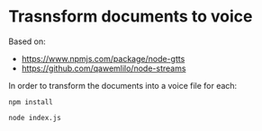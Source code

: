 # Trasnsform documents to voice

Based on:

- https://www.npmjs.com/package/node-gtts
- https://github.com/qawemlilo/node-streams

In order to transform the documents into a voice file for each:

```
npm install
```

```
node index.js
```
